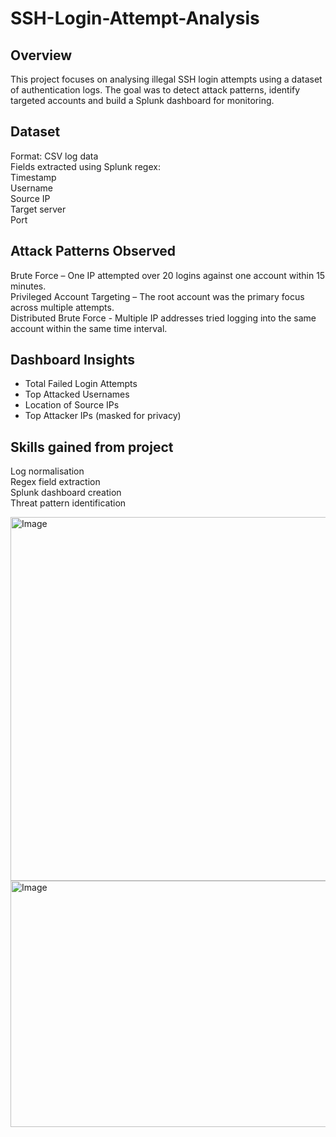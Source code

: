 # SSH-Login-Attempt-Analysis

## Overview
This project focuses on analysing illegal SSH login attempts using a dataset of authentication logs. The goal was to detect attack patterns, identify targeted accounts 
and build a Splunk dashboard for monitoring.

## Dataset
Format: CSV log data  
Fields extracted using Splunk regex:  
Timestamp  
Username  
Source IP  
Target server  
Port  

## Attack Patterns Observed  
Brute Force – One IP attempted over 20 logins against one account within 15 minutes.  
Privileged Account Targeting – The root account was the primary focus across multiple attempts.  
Distributed Brute Force - Multiple IP addresses tried logging into the same account within the same time interval.  

## Dashboard Insights
- Total Failed Login Attempts
- Top Attacked Usernames
- Location of Source IPs
- Top Attacker IPs (masked for privacy)

## Skills gained from project
Log normalisation  
Regex field extraction  
Splunk dashboard creation  
Threat pattern identification  

<img width="1405" height="582" alt="Image" src="https://github.com/user-attachments/assets/8ca4b9c4-a3e9-4513-b83f-865ab93b7c6a" />
<img width="1394" height="394" alt="Image" src="https://github.com/user-attachments/assets/4b8f0295-0c3f-4014-b005-b596ae262c8e" />
